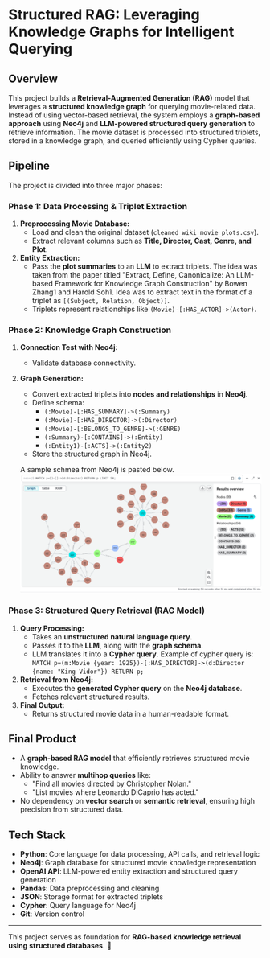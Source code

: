 # Structured RAG: Leveraging Knowledge Graphs for Intelligent Querying

## Overview
This project builds a **Retrieval-Augmented Generation (RAG)** model that leverages a **structured knowledge graph** for querying movie-related data. Instead of using vector-based retrieval, the system employs a **graph-based approach** using **Neo4j** and **LLM-powered structured query generation** to retrieve information. The movie dataset is processed into structured triplets, stored in a knowledge graph, and queried efficiently using Cypher queries.

## Pipeline
The project is divided into three major phases:

### **Phase 1: Data Processing & Triplet Extraction**
1. **Preprocessing Movie Database:**
   - Load and clean the original dataset (`cleaned_wiki_movie_plots.csv`).
   - Extract relevant columns such as **Title, Director, Cast, Genre, and Plot**.
2. **Entity Extraction:**
   - Pass the **plot summaries** to an **LLM** to extract triplets. The idea was taken from the paper titled "Extract, Define, Canonicalize: An LLM-based Framework for Knowledge
Graph Construction" by Bowen Zhang1 and Harold Soh1. Idea was to extract text in the format of a triplet as `[(Subject, Relation, Object)]`.
   - Triplets represent relationships like `(Movie)-[:HAS_ACTOR]->(Actor)`.

### **Phase 2: Knowledge Graph Construction**
1. **Connection Test with Neo4j:**
   - Validate database connectivity.
2. **Graph Generation:**
   - Convert extracted triplets into **nodes and relationships** in **Neo4j**.
   - Define schema:
     - `(:Movie)-[:HAS_SUMMARY]->(:Summary)`
     - `(:Movie)-[:HAS_DIRECTOR]->(:Director)`
     - `(:Movie)-[:BELONGS_TO_GENRE]->(:GENRE)`
     - `(:Summary)-[:CONTAINS]->(:Entity)`
     - `(:Entity1)-[:ACTS]->(:Entity2)`
   - Store the structured graph in Neo4j.

   A sample schmea from Neo4j is pasted below.
   ![alt text](Screenshots/Schema.png)

### **Phase 3: Structured Query Retrieval (RAG Model)**
1. **Query Processing:**
   - Takes an **unstructured natural language query**.
   - Passes it to the **LLM**, along with the **graph schema**.
   - LLM translates it into a **Cypher query**. Example of cypher query is: `MATCH p=(m:Movie {year: 1925})-[:HAS_DIRECTOR]->(d:Director {name: "King Vidor"}) RETURN p;`
2. **Retrieval from Neo4j:**
   - Executes the **generated Cypher query** on the **Neo4j database**.
   - Fetches relevant structured results.
3. **Final Output:**
   - Returns structured movie data in a human-readable format.

## Final Product
- A **graph-based RAG model** that efficiently retrieves structured movie knowledge.
- Ability to answer **multihop queries** like:
  - "Find all movies directed by Christopher Nolan."
  - "List movies where Leonardo DiCaprio has acted."
- No dependency on **vector search** or **semantic retrieval**, ensuring high precision from structured data.

## Tech Stack
- **Python**: Core language for data processing, API calls, and retrieval logic
- **Neo4j**: Graph database for structured movie knowledge representation
- **OpenAI API**: LLM-powered entity extraction and structured query generation
- **Pandas**: Data preprocessing and cleaning
- **JSON**: Storage format for extracted triplets
- **Cypher**: Query language for Neo4j
- **Git**: Version control

---
This project serves as foundation for **RAG-based knowledge retrieval using structured databases**. 🚀

